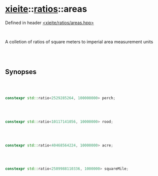 # [xieite](../../README.md)::[ratios](../ratios.md)::areas
Defined in header [<xieite/ratios/areas.hpp>](../../include/xieite/ratios/areas.hpp)

<br/>

A colletion of ratios of square meters to imperial area measurement units

<br/><br/>

## Synopses

<br/><br/>

```cpp
constexpr std::ratio<2529285264, 100000000> perch;
```

<br/><br/>

```cpp
constexpr std::ratio<10117141056, 10000000> rood;
```

<br/><br/>

```cpp
constexpr std::ratio<40468564224, 10000000> acre;
```

<br/><br/>

```cpp
constexpr std::ratio<2589988110336, 1000000> squareMile;
```
